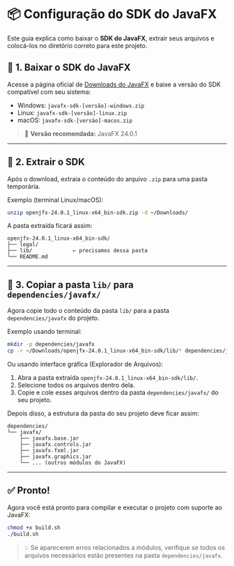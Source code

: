 # 📦 Configuração do SDK do JavaFX

Este guia explica como baixar o **SDK do JavaFX**, extrair seus arquivos e colocá-los no diretório correto para este projeto.

## 🔽 1. Baixar o SDK do JavaFX

Acesse a página oficial de [Downloads do JavaFX](https://gluonhq.com/products/javafx/) e baixe a versão do SDK compatível com seu sistema:

* Windows: `javafx-sdk-[versão]-windows.zip`
* Linux: `javafx-sdk-[versão]-linux.zip`
* macOS: `javafx-sdk-[versão]-macos.zip`

> 📌 **Versão recomendada:** JavaFX 24.0.1

---

## 📂 2. Extrair o SDK

Após o download, extraia o conteúdo do arquivo `.zip` para uma pasta temporária.

Exemplo (terminal Linux/macOS):

```bash
unzip openjfx-24.0.1_linux-x64_bin-sdk.zip -d ~/Downloads/
```

A pasta extraída ficará assim:

```
openjfx-24.0.1_linux-x64_bin-sdk/
├── legal/
├── lib/             ← precisamos dessa pasta
└── README.md
```

---

## 🚚 3. Copiar a pasta `lib/` para `dependencies/javafx/`

Agora copie todo o conteúdo da pasta `lib/` para a pasta `dependencies/javafx` do projeto.

Exemplo usando terminal:

```bash
mkdir -p dependencies/javafx
cp -r ~/Downloads/openjfx-24.0.1_linux-x64_bin-sdk/lib/* dependencies/javafx/
```

Ou usando interface gráfica (Explorador de Arquivos):

1. Abra a pasta extraída `openjfx-24.0.1_linux-x64_bin-sdk/lib/`.
2. Selecione todos os arquivos dentro dela.
3. Copie e cole esses arquivos dentro da pasta `dependencies/javafx/` do seu projeto.

Depois disso, a estrutura da pasta do seu projeto deve ficar assim:

```
dependencies/
└── javafx/
    ├── javafx.base.jar
    ├── javafx.controls.jar
    ├── javafx.fxml.jar
    ├── javafx.graphics.jar
    └── ... (outros módulos do JavaFX)
```

---

## ✅ Pronto!

Agora você está pronto para compilar e executar o projeto com suporte ao JavaFX:

```bash
chmod +x build.sh
./build.sh
```

> 💡 Se aparecerem erros relacionados a módulos, verifique se todos os arquivos necessários estão presentes na pasta `dependencies/javafx`.